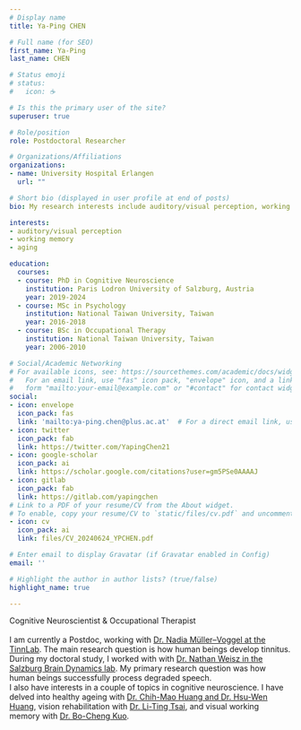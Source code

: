 ```yaml
---
# Display name
title: Ya-Ping CHEN

# Full name (for SEO)
first_name: Ya-Ping
last_name: CHEN

# Status emoji
# status:
#   icon: ☕️

# Is this the primary user of the site?
superuser: true

# Role/position
role: Postdoctoral Researcher 

# Organizations/Affiliations
organizations:
- name: University Hospital Erlangen
  url: ""

# Short bio (displayed in user profile at end of posts)
bio: My research interests include auditory/visual perception, working memory, and aging.

interests:
- auditory/visual perception
- working memory
- aging

education:
  courses:
  - course: PhD in Cognitive Neuroscience
    institution: Paris Lodron University of Salzburg, Austria
    year: 2019-2024
  - course: MSc in Psychology
    institution: National Taiwan University, Taiwan
    year: 2016-2018
  - course: BSc in Occupational Therapy
    institution: National Taiwan University, Taiwan
    year: 2006-2010

# Social/Academic Networking
# For available icons, see: https://sourcethemes.com/academic/docs/widgets/#icons
#   For an email link, use "fas" icon pack, "envelope" icon, and a link in the
#   form "mailto:your-email@example.com" or "#contact" for contact widget.
social:
- icon: envelope
  icon_pack: fas
  link: 'mailto:ya-ping.chen@plus.ac.at'  # For a direct email link, use "mailto:test@example.org".
- icon: twitter
  icon_pack: fab
  link: https://twitter.com/YapingChen21
- icon: google-scholar
  icon_pack: ai
  link: https://scholar.google.com/citations?user=gm5PSe0AAAAJ
- icon: gitlab
  icon_pack: fab
  link: https://gitlab.com/yapingchen
# Link to a PDF of your resume/CV from the About widget.
# To enable, copy your resume/CV to `static/files/cv.pdf` and uncomment the lines below.  
- icon: cv
  icon_pack: ai
  link: files/CV_20240624_YPCHEN.pdf

# Enter email to display Gravatar (if Gravatar enabled in Config)
email: ''

# Highlight the author in author lists? (true/false)
highlight_name: true

---
```

Cognitive Neuroscientist & Occupational Therapist
<br><br/>
I am currently a Postdoc, working with <a href="https://tinnlab955906066.wordpress.com/">Dr. Nadia Müller–Voggel at the TinnLab</a>. The main research question is how human beings develop tinnitus.<br/>
During my doctoral study, I worked with with <a href="https://ccns.plus.ac.at/labs/auditory/members/">Dr. Nathan Weisz in the Salzburg Brain Dynamics lab</a>. My primary research question was how human beings successfully process degraded speech.<br/>
I also have interests in a couple of topics in cognitive neuroscience.
I have delved into healthy ageing with <a href="https://huangslab.weebly.com/">Dr. Chih-Mao Huang and Dr. Hsu-Wen Huang</a>, vision rehabilitation with <a href="https://www.mc.ntu.edu.tw/otntu/Vcard.action?q_type=A01&q_itemCode=1059">Dr. Li-Ting Tsai</a>, and visual working memory with <a href="https://scholar.google.com/citations?hl=en&user=28l8MF4AAAAJ">Dr. Bo-Cheng Kuo</a>.<br><br/>

